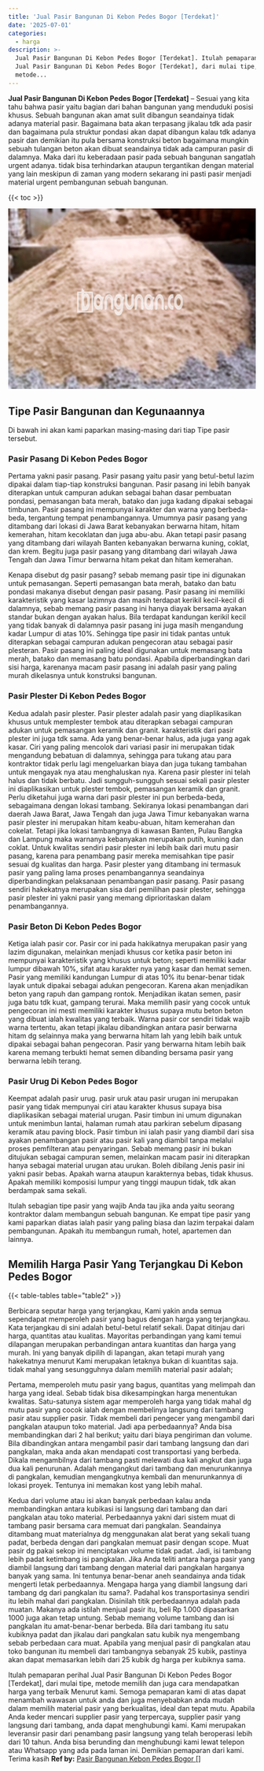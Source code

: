 ```yaml
---
title: 'Jual Pasir Bangunan Di Kebon Pedes Bogor [Terdekat]'
date: '2025-07-01'
categories:
  - harga
description: >-
  Jual Pasir Bangunan Di Kebon Pedes Bogor [Terdekat]. Itulah pemaparan perihal
  Jual Pasir Bangunan Di Kebon Pedes Bogor [Terdekat], dari mulai tipe,
  metode...
---
```


**Jual Pasir Bangunan Di Kebon Pedes Bogor \[Terdekat\]** – Sesuai yang kita tahu bahwa pasir yaitu bagian dari bahan bangunan yang menduduki posisi khusus. Sebuah bangunan akan amat sulit dibangun seandainya tidak adanya material pasir. Bagaimana bata akan terpasang jikalau tdk ada pasir dan bagaimana pula struktur pondasi akan dapat dibangun kalau tdk adanya pasir dan demikian itu pula bersama konstruksi beton bagaimana mungkin sebuah tulangan beton akan dibuat seandainya tidak ada campuran pasir di dalamnya. Maka dari itu keberadaan pasir pada sebuah bangunan sangatlah urgent adanya. tidak bisa terhindarkan ataupun tergantikan dengan material yang lain meskipun di zaman yang modern sekarang ini pasti pasir menjadi material urgent pembangunan sebuah bangunan.

{{< toc >}}

![Jual Pasir Bangunan Di Kebon Pedes Bogor [Terdekat]](/images/jual-pasir-bangunan-37.png)

## Tipe Pasir Bangunan dan Kegunaannya

Di bawah ini akan kami paparkan masing-masing dari tiap Tipe pasir tersebut.

### Pasir Pasang Di Kebon Pedes Bogor

Pertama yakni pasir pasang. Pasir pasang yaitu pasir yang betul-betul lazim dipakai dalam tiap-tiap konstruksi bangunan. Pasir pasang ini lebih banyak diterapkan untuk campuran adukan sebagai bahan dasar pembuatan pondasi, pemasangan bata merah, batako dan juga kadang dipakai sebagai timbunan. Pasir pasang ini mempunyai karakter dan warna yang berbeda-beda, tergantung tempat penambangannya. Umumnya pasir pasang yang ditambang dari lokasi di Jawa Barat kebanyakan berwarna hitam, hitam kemerahan, hitam kecoklatan dan juga abu-abu. Akan tetapi pasir pasang yang ditambang dari wilayah Banten kebanyakan berwarna kuning, coklat, dan krem. Begitu juga pasir pasang yang ditambang dari wilayah Jawa Tengah dan Jawa Timur berwarna hitam pekat dan hitam kemerahan.

Kenapa disebut dg pasir pasang? sebab memang pasir tipe ini digunakan untuk pemasangan. Seperti pemasangan bata merah, batako dan batu pondasi makanya disebut dengan pasir pasang. Pasir pasang ini memiliki karakteristik yang kasar lazimnya dan masih terdapat kerikil kecil-kecil di dalamnya, sebab memang pasir pasang ini hanya diayak bersama ayakan standar bukan dengan ayakan halus. Bila terdapat kandungan kerikil kecil yang tidak banyak di dalamnya pasir pasang ini juga masih mengandung kadar Lumpur di atas 10%. Sehingga tipe pasir ini tidak pantas untuk diterapkan sebagai campuran adukan pengecoran atau sebagai pasir plesteran. Pasir pasang ini paling ideal digunakan untuk memasang bata merah, batako dan memasang batu pondasi. Apabila diperbandingkan dari sisi harga, karenanya macam pasir pasang ini adalah pasir yang paling murah dikelasnya untuk konstruksi bangunan.

### Pasir Plester Di Kebon Pedes Bogor

Kedua adalah pasir plester. Pasir plester adalah pasir yang diaplikasikan khusus untuk memplester tembok atau diterapkan sebagai campuran adukan untuk pemasangan keramik dan granit. karakteristik dari pasir plester ini juga tdk sama. Ada yang benar-benar halus, ada juga yang agak kasar. Ciri yang paling mencolok dari variasi pasir ini merupakan tidak mengandung bebatuan di dalamnya, sehingga para tukang atau para kontraktor tidak perlu lagi mengeluarkan biaya dan juga tukang tambahan untuk mengayak nya atau menghaluskan nya. Karena pasir plester ini telah halus dan tidak berbatu. Jadi sungguh-sungguh sesuai sekali pasir plester ini diaplikasikan untuk plester tembok, pemasangan keramik dan granit. Perlu diketahui juga warna dari pasir plester ini pun berbeda-beda, sebagaimana dengan lokasi tambang. Sekiranya lokasi penambangan dari daerah Jawa Barat, Jawa Tengah dan juga Jawa Timur kebanyakan warna pasir plester ini merupakan hitam keabu-abuan, hitam kemerahan dan cokelat. Tetapi jika lokasi tambangnya di kawasan Banten, Pulau Bangka dan Lampung maka warnanya kebanyakan merupakan putih, kuning dan coklat. Untuk kwalitas sendiri pasir plester ini lebih baik dari mutu pasir pasang, karena para penambang pasir mereka memisahkan tipe pasir sesuai dg kualitas dan harga. Pasir plester yang ditambang ini termasuk pasir yang paling lama proses penambangannya seandainya diperbandingkan pelaksanaan penambangan pasir pasang. Pasir pasang sendiri hakekatnya merupakan sisa dari pemilihan pasir plester, sehingga pasir plester ini yakni pasir yang memang diprioritaskan dalam penambangannya.

### Pasir Beton Di Kebon Pedes Bogor

Ketiga ialah pasir cor. Pasir cor ini pada hakikatnya merupakan pasir yang lazim digunakan, melainkan menjadi khusus cor ketika pasir beton ini mempunyai karakteristik yang khusus untuk beton; seperti memiliki kadar lumpur dibawah 10%, sifat atau karakter nya yang kasar dan hemat semen. Pasir yang memiliki kandungan Lumpur di atas 10% itu benar-benar tidak layak untuk dipakai sebagai adukan pengecoran. Karena akan menjadikan beton yang rapuh dan gampang rontok. Menjadikan ikatan semen, pasir juga batu tdk kuat, gampang terurai. Maka memilih pasir yang cocok untuk pengecoran ini mesti memiliki karakter khusus supaya mutu beton beton yang dibuat ialah kwalitas yang terbaik. Warna pasir cor sendiri tidak wajib warna tertentu, akan tetapi jikalau dibandingkan antara pasir berwarna hitam dg selainnya maka yang berwarna hitam lah yang lebih baik untuk dipakai sebagai bahan pengecoran. Pasir yang berwarna hitam lebih baik karena memang terbukti hemat semen dibanding bersama pasir yang berwarna lebih terang.

### Pasir Urug Di Kebon Pedes Bogor

Keempat adalah pasir urug. pasir uruk atau pasir urugan ini merupakan pasir yang tidak mempunyai ciri atau karakter khusus supaya bisa diaplikasikan sebagai material urugan. Pasir timbun ini umum digunakan untuk menimbun lantai, halaman rumah atau parkiran sebelum dipasang keramik atau paving block. Pasir timbun ini ialah pasir yang diambil dari sisa ayakan penambangan pasir atau pasir kali yang diambil tanpa melalui proses pemfilteran atau penyaringan. Sebab memang pasir ini bukan ditujukan sebagai campuran semen, melainkan macam pasir ini diterapkan hanya sebagai material urugan atau urukan. Boleh dibilang Jenis pasir ini yakni pasir bebas. Apakah warna ataupun karakternya bebas, tidak khusus. Apakah memiliki komposisi lumpur yang tinggi maupun tidak, tdk akan berdampak sama sekali.

Itulah sebagian tipe pasir yang wajib Anda tau jika anda yaitu seorang kontraktor dalam membangun sebuah bangunan. Ke empat tipe pasir yang kami paparkan diatas ialah pasir yang paling biasa dan lazim terpakai dalam pembangunan. Apakah itu membangun rumah, hotel, apartemen dan lainnya.

## Memilih Harga Pasir Yang Terjangkau Di Kebon Pedes Bogor

{{< table-tables table="table2" >}}

Berbicara seputar harga yang terjangkau, Kami yakin anda semua sependapat memperoleh pasir yang bagus dengan harga yang terjangkau. Kata terjangkau di sini adalah betul-betul relatif sekali. Dapat ditinjau dari harga, quantitas atau kualitas. Mayoritas perbandingan yang kami temui dilapangan merupakan perbandingan antara kuantitas dan harga yang murah. Ini yang banyak dipilih di lapangan, akan tetapi murah yang hakekatnya menurut Kami merupakan letaknya bukan di kuantitas saja. tidak mahal yang sesungguhnya dalam memilih material pasir adalah;

Pertama, memperoleh mutu pasir yang bagus, quantitas yang melimpah dan harga yang ideal. Sebab tidak bisa dikesampingkan harga menentukan kwalitas. Satu-satunya sistem agar memperoleh harga yang tidak mahal dg mutu pasir yang cocok ialah dengan membelinya langsung dari tambang pasir atau supplier pasir. Tidak membeli dari pengecer yang mengambil dari pangkalan ataupun toko material. Jadi apa perbedaannya? Anda bisa membandingkan dari 2 hal berikut; yaitu dari biaya pengiriman dan volume. Bila dibandingkan antara mengambil pasir dari tambang langsung dan dari pangkalan, maka anda akan mendapati cost transportasi yang berbeda. Dikala mengambilnya dari tambang pasti melewati dua kali angkut dan juga dua kali penurunan. Adalah mengangkut dari tambang dan menurunkannya di pangkalan, kemudian mengangkutnya kembali dan menurunkannya di lokasi proyek. Tentunya ini memakan kost yang lebih mahal.

Kedua dari volume atau isi akan banyak perbedaan kalau anda membandingkan antara kubikasi isi langsung dari tambang dan dari pangkalan atau toko material. Perbedaannya yakni dari sistem muat di tambang pasir bersama cara memuat dari pangkalan. Seandainya ditambang muat materialnya dg menggunakan alat berat yang sekali tuang padat, berbeda dengan dari pangkalan memuat pasir dengan scope. Muat pasir dg pakai sekop ini menciptakan volume tidak padat. Jadi, isi tambang lebih padat ketimbang isi pangkalan. Jika Anda teliti antara harga pasir yang diambil langsung dari tambang dengan material dari pangkalan harganya banyak yang sama. Ini tentunya benar-benar aneh seandainya anda tidak mengerti letak perbedaannya. Mengapa harga yang diambil langsung dari tambang dg dari pangkalan itu sama?. Padahal kos transportasinya sendiri itu lebih mahal dari pangkalan. Disinilah titik perbedaannya adalah pada muatan. Makanya ada istilah menjual pasir itu, beli Rp 1.000 dipasarkan 1000 juga akan tetap untung. Sebab memang volume tambang dan isi pangkalan itu amat-benar-benar berbeda. Bila dari tambang itu satu kubiknya padat dan jikalau dari pangkalan satu kubik nya mengembang sebab perbedaan cara muat. Apabila yang menjual pasir di pangkalan atau toko bangunan itu membeli dari tambangnya sebanyak 25 kubik, pastinya akan dapat memasarkan lebih dari 25 kubik dg harga per kubiknya sama.

Itulah pemaparan perihal Jual Pasir Bangunan Di Kebon Pedes Bogor \[Terdekat\], dari mulai tipe, metode memilih dan juga cara mendapatkan harga yang terbaik Menurut kami. Semoga pemaparan kami di atas dapat menambah wawasan untuk anda dan juga menyebabkan anda mudah dalam memilih material pasir yang berkualitas, ideal dan tepat mutu. Apabila Anda keder mencari supplier pasir yang terpercaya, supplier pasir yang langsung dari tambang, anda dapat menghubungi kami. Kami merupakan leveransir pasir dari penambang pasir langsung yang telah beroperasi lebih dari 10 tahun. Anda bisa berunding dan menghubungi kami lewat telepon atau Whatsapp yang ada pada laman ini. Demikian pemaparan dari kami. Terima kasih
**Ref by:** [Pasir Bangunan Kebon Pedes Bogor []](https://id.wikipedia.org/wiki/Pasir)
